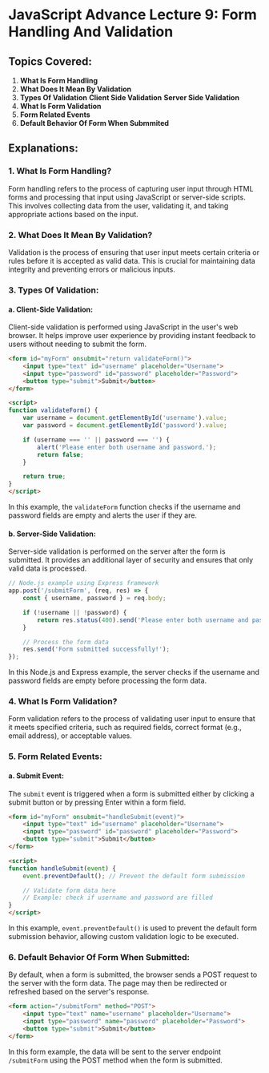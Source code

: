 # JavaScript Advance Lecture 9: Form Handling And Validation

## Topics Covered:

1. **What Is Form Handling**
2. **What Does It Mean By Validation**
3. **Types Of Validation**
    **Client Side Validation**
    **Server Side Validation**
4. **What Is Form Validation**
5. **Form Related Events**
6. **Default Behavior Of Form When Submmited**

## Explanations:

### 1. What Is Form Handling?

Form handling refers to the process of capturing user input through HTML forms and processing that input using JavaScript or server-side scripts. This involves collecting data from the user, validating it, and taking appropriate actions based on the input.

### 2. What Does It Mean By Validation?

Validation is the process of ensuring that user input meets certain criteria or rules before it is accepted as valid data. This is crucial for maintaining data integrity and preventing errors or malicious inputs.

### 3. Types Of Validation:

#### a. Client-Side Validation:
Client-side validation is performed using JavaScript in the user's web browser. It helps improve user experience by providing instant feedback to users without needing to submit the form.

```html
<form id="myForm" onsubmit="return validateForm()">
    <input type="text" id="username" placeholder="Username">
    <input type="password" id="password" placeholder="Password">
    <button type="submit">Submit</button>
</form>

<script>
function validateForm() {
    var username = document.getElementById('username').value;
    var password = document.getElementById('password').value;

    if (username === '' || password === '') {
        alert('Please enter both username and password.');
        return false;
    }

    return true;
}
</script>
```

In this example, the `validateForm` function checks if the username and password fields are empty and alerts the user if they are.

#### b. Server-Side Validation:
Server-side validation is performed on the server after the form is submitted. It provides an additional layer of security and ensures that only valid data is processed.

```javascript
// Node.js example using Express framework
app.post('/submitForm', (req, res) => {
    const { username, password } = req.body;

    if (!username || !password) {
        return res.status(400).send('Please enter both username and password.');
    }

    // Process the form data
    res.send('Form submitted successfully!');
});
```

In this Node.js and Express example, the server checks if the username and password fields are empty before processing the form data.

### 4. What Is Form Validation?

Form validation refers to the process of validating user input to ensure that it meets specified criteria, such as required fields, correct format (e.g., email address), or acceptable values.

### 5. Form Related Events:

#### a. Submit Event:
The `submit` event is triggered when a form is submitted either by clicking a submit button or by pressing Enter within a form field.

```html
<form id="myForm" onsubmit="handleSubmit(event)">
    <input type="text" id="username" placeholder="Username">
    <input type="password" id="password" placeholder="Password">
    <button type="submit">Submit</button>
</form>

<script>
function handleSubmit(event) {
    event.preventDefault(); // Prevent the default form submission

    // Validate form data here
    // Example: check if username and password are filled
}
</script>
```

In this example, `event.preventDefault()` is used to prevent the default form submission behavior, allowing custom validation logic to be executed.

### 6. Default Behavior Of Form When Submitted:

By default, when a form is submitted, the browser sends a POST request to the server with the form data. The page may then be redirected or refreshed based on the server's response.

```html
<form action="/submitForm" method="POST">
    <input type="text" name="username" placeholder="Username">
    <input type="password" name="password" placeholder="Password">
    <button type="submit">Submit</button>
</form>
```

In this form example, the data will be sent to the server endpoint `/submitForm` using the POST method when the form is submitted.



